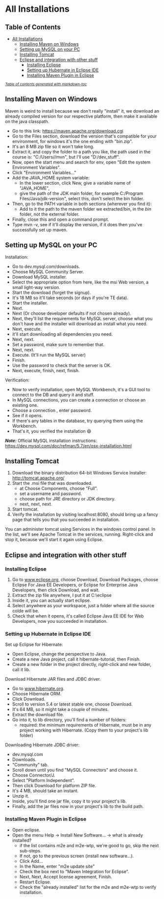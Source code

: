 # All Installations
## Table of Contents
- [All Installations](#all-installations)
  * [Installing Maven on Windows](#installing-maven-on-windows)
  * [Setting up MySQL on your PC](#setting-up-mysql-on-your-pc)
  * [Installing Tomcat](#installing-tomcat)
  * [Eclipse and integration with other stuff](#eclipse-and-integration-with-other-stuff)
    + [Installing Eclipse](#installing-eclipse)
    + [Setting up Hubernate in Eclipse IDE](#setting-up-hubernate-in-eclipse-ide)
    + [Installing Maven Plugin in Eclipse](#installing-maven-plugin-in-eclipse)

<small><i><a href='http://ecotrust-canada.github.io/markdown-toc/'>Table of contents generated with markdown-toc</a></i></small>

## Installing Maven on Windows
Maven is weird to install because we don't really "install" it, we download an already compiled version for our respective platform, then make it available on the java classpath.
- Go to this link:
https://maven.apache.org/download.cgi
- Go to the Files section, download the version that's compatible for your environment, for windows it's the one ending with "bin.zip".
- It's an 8 MB zip file so it won't take long.
- Extract it, and copy the folder to a path you like, the path used in the course is: "C:/Users/<your user name>/mvn", but I'll use "D:/dev_stuff".
- Now, open the start menu and search for env, open "Edit the system Environment Variables".
- Click "Environment Variables..."
- Add the JAVA_HOME system variable:
    + In the lower section, click New, give a variable name of "JAVA_HOME", 
    + give the path of the JDK main folder, for example C:/Program Files/Java/jdk-version", select this, don't select the bin folder.
- Then, go to the PATH variable in both sections (wherever you find it):
    + Add to it the path to the maven folder we extracted/bin, in the *bin* folder, not the external folder.
- Finally, close this and open a command prompt.
- Type mvn -v, see if it'll display the version, if it does then you've successfully set up maven.

## Setting up MySQL on your PC
Installation:
- Go to dev.mysql.com/downloads.
- Choose MySQL Community Server.
- Download MySQL installer.
- Select the appropriate option from here, like the msi Web version, a small light-way version.
- Start the download (forget the signup).
- It's 18 MB so it'll take seconds (or days if you're TE data).
- Start the installer.
- Next.
- Next (Or choose developer defaults if not chosen already).
- Next, they'll list the requirements for MySQL server, choose what you don't have and the installer will download an install what you need.
- Next, execute.
- it'll start downloading all dependencies you need.
- Next, next.
- Set a password, make sure to remember that.
- Next, next.
- Execute. (It'll run the MySQL server)
- Finish.
- Use the password to check that the server is OK.
- Next, execute, finish, next, finish.

Verification:
- Now to verify installation, open MySQL Workbench, it's a GUI tool to connect to the DB and query it and stuff.
- In MySQL connections, you can create a connection or choose an existing one.
- Choose a connection , enter password.
- See if it opens.
- If there's any tables in the database, try querying them using the Workbench.
- That's it, you verified the installation :smile:

***Note:*** Official MySQL installation instructions:
https://dev.mysql.com/doc/refman/5.7/en/osx-installation.html


## Installing Tomcat
1. Download the binary distribution 64-bit Windows Service Installer: http://tomcat.apache.org/
2. Start the .msi file that was downloaded.
    - at Choose Components, choose "Full".
    - set a username and password.
    - choose path for JRE directory or JDK directory.
    - next, next, next.
3. Start tomcat.
4. Verify the installation by visiting localhost:8080, should bring up a fancy page that tells you that you succeeded in installation.

You can administer tomcat using Services in the windows control panel.
In the list, we'll see Apache Tomcat in the services, running.
Right-click and stop it, because we'll start it again using Eclipse.

## Eclipse and integration with other stuff
### Installing Eclipse
1. Go to www.eclipse.org, choose Download, Download Packages, choose Eclipse For Java EE Developers, or Eclipse for Enterprise Java Developers, then click Download, and wait.
2. Extract the zip file anywhere, I put it at C:\eclipse
3. Inside it, you can actually start eclipse.
4. Select anywhere as your workspace, just a folder where all the source colde will be.
5. Check that when it opens, it's called Eclipse Java EE IDE for Web Developers, now you succeeded in installation.

### Setting up Hubernate in Eclipse IDE
Set up Eclipse for Hibernate:
- Open Eclipse, change the perspective to Java.
- Create a new Java project, call it hibernate-tutorial, then Finish.
- Create a new folder in the project directly, right-click and new folder, call it lib.

Download Hibernate JAR files and JDBC driver.
- Go to www.hibernate.org.
- Choose Hibernate ORM.
- Click Download.
- Scroll to version 5.4 or latest stable one, choose Download.
- It's 64 MB, so it might take a couple of minutes.
- Extract the download file.
- Go into it, to lib directory, you'll find a number of folders:
    - required: the minimum requirements of Hibernate, must be in any project working with Hibernate. (Copy them to your project's lib folder)

Downloading Hibernate JDBC driver:
- dev.mysql.com
- Downloads.
- "Community" tab.
- Scroll down until you find "MySQL Connectors" and choose it.
- Choose Connector/J.
- Select "Platform Independent".
- Then click Download for platform ZIP file.
- It's 4 MB, should take an instant.
- Unzip it.
- Inside, you'll find one jar file, copy it to your project's lib.
- Finally, add the jar files now in your project's lib to the build path.

### Installing Maven Plugin in Eclipse
- Open eclipse.
- Open the menu Help -> Install New Software... -> what is already installed? 
    - if the list contains m2e and m2e-wtp, we're good to go, skip the next sub-steps.
    - If not, go to the previous screen (install new software...).
    - Click Add...
    - In the Name, enter "m2e update site"
    - Check the box next to "Maven Integration for Eclipse".
    - Next, Next, Accept license agreement, Finish.
    - Restart Eclipse.
    - Check the "already installed" list for the m2e and m2e-wtp to verify installation.


